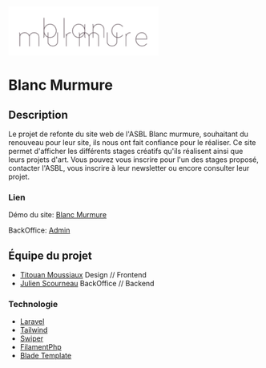 ![Logo Blanc Murmure](./public/assets/blanc-murmure-logo.png)


# Blanc Murmure

## Description

Le projet de refonte du site web de l'ASBL Blanc murmure, souhaitant du renouveau pour leur site, ils nous ont fait confiance pour le réaliser. Ce site permet d'afficher les différents stages créatifs qu'ils réalisent ainsi que leurs projets d'art. Vous pouvez vous inscrire pour l'un des stages proposé, contacter l'ASBL, vous inscrire à leur newsletter ou encore consulter leur projet.

### Lien

Démo du site: 
<a href="https://blanc-murmure-production.up.railway.app" target="_blank">Blanc Murmure</a>

BackOffice:
<a href="https://blanc-murmure-production.up.railway.app/admin" target="_blank">Admin</a>

## Équipe du projet

- <a href="https://github.com/Moustito" target="_blank">Titouan Moussiaux</a> Design // Frontend
- <a href="https://github.com/JulienScourneau" target="_blank">Julien Scourneau</a> BackOffice // Backend

### Technologie

- <a href="https://github.com/JulienScourneau" target="_blank">Laravel</a>
- <a href="https://github.com/JulienScourneau" target="_blank">Tailwind</a>
- <a href="https://github.com/JulienScourneau" target="_blank">Swiper</a>
- <a href="https://github.com/JulienScourneau" target="_blank">FilamentPhp</a>
- <a href="https://github.com/JulienScourneau" target="_blank">Blade Template</a>